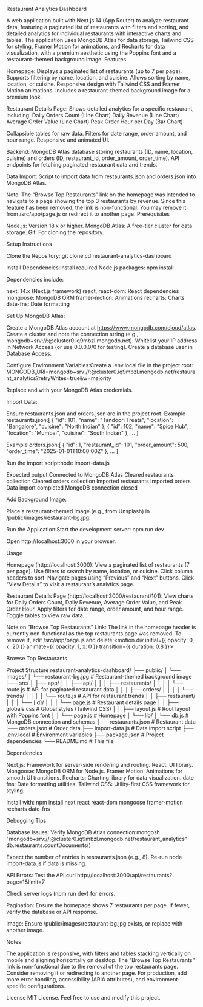 Restaurant Analytics Dashboard


A web application built with Next.js 14 (App Router) to analyze restaurant data, featuring a paginated list of restaurants with filters and sorting, and detailed analytics for individual restaurants with interactive charts and tables. The application uses MongoDB Atlas for data storage, Tailwind CSS for styling, Framer Motion for animations, and Recharts for data visualization, with a premium aesthetic using the Poppins font and a restaurant-themed background image.
Features

Homepage:
Displays a paginated list of restaurants (up to 7 per page).
Supports filtering by name, location, and cuisine.
Allows sorting by name, location, or cuisine.
Responsive design with Tailwind CSS and Framer Motion animations.
Includes a restaurant-themed background image for a premium look.


Restaurant Details Page:
Shows detailed analytics for a specific restaurant, including:
Daily Orders Count (Line Chart)
Daily Revenue (Line Chart)
Average Order Value (Line Chart)
Peak Order Hour per Day (Bar Chart)


Collapsible tables for raw data.
Filters for date range, order amount, and hour range.
Responsive and animated UI.


Backend:
MongoDB Atlas database storing restaurants (ID, name, location, cuisine) and orders (ID, restaurant_id, order_amount, order_time).
API endpoints for fetching paginated restaurant data and trends.


Data Import:
Script to import data from restaurants.json and orders.json into MongoDB Atlas.



Note: The “Browse Top Restaurants” link on the homepage was intended to navigate to a page showing the top 3 restaurants by revenue. Since this feature has been removed, the link is non-functional. You may remove it from /src/app/page.js or redirect it to another page.
Prerequisites

Node.js: Version 18.x or higher.
MongoDB Atlas: A free-tier cluster for data storage.
Git: For cloning the repository.

Setup Instructions

Clone the Repository:
git clone <repository-url>
cd restaurant-analytics-dashboard


Install Dependencies:Install required Node.js packages:
npm install

Dependencies include:

next: 14.x (Next.js framework)
react, react-dom: React dependencies
mongoose: MongoDB ORM
framer-motion: Animations
recharts: Charts
date-fns: Date formatting


Set Up MongoDB Atlas:

Create a MongoDB Atlas account at https://www.mongodb.com/cloud/atlas.
Create a cluster and note the connection string (e.g., mongodb+srv://<username>:<password>@cluster0.iq9mbzl.mongodb.net).
Whitelist your IP address in Network Access (or use 0.0.0.0/0 for testing).
Create a database user in Database Access.


Configure Environment Variables:Create a .env.local file in the project root:
MONGODB_URI=mongodb+srv://<username>:<password>@cluster0.iq9mbzl.mongodb.net/restaurant_analytics?retryWrites=true&w=majority

Replace <username> and <password> with your MongoDB Atlas credentials.

Import Data:

Ensure restaurants.json and orders.json are in the project root. Example restaurants.json:[
  { "id": 101, "name": "Tandoori Treats", "location": "Bangalore", "cuisine": "North Indian" },
  { "id": 102, "name": "Spice Hub", "location": "Mumbai", "cuisine": "South Indian" },
  ...
]

Example orders.json:[
  { "id": 1, "restaurant_id": 101, "order_amount": 500, "order_time": "2025-01-01T10:00:00Z" },
  ...
]


Run the import script:node import-data.js

Expected output:Connected to MongoDB Atlas
Cleared restaurants collection
Cleared orders collection
Imported restaurants
Imported orders
Data import completed
MongoDB connection closed




Add Background Image:

Place a restaurant-themed image (e.g., from Unsplash) in /public/images/restaurant-bg.jpg.


Run the Application:Start the development server:
npm run dev

Open http://localhost:3000 in your browser.


Usage

Homepage (http://localhost:3000):
View a paginated list of restaurants (7 per page).
Use filters to search by name, location, or cuisine.
Click column headers to sort.
Navigate pages using “Previous” and “Next” buttons.
Click “View Details” to visit a restaurant’s analytics page.


Restaurant Details Page (http://localhost:3000/restaurant/101):
View charts for Daily Orders Count, Daily Revenue, Average Order Value, and Peak Order Hour.
Apply filters for date range, order amount, and hour range.
Toggle tables to view raw data.


Note on “Browse Top Restaurants” Link:
The link in the homepage header is currently non-functional as the top restaurants page was removed. To remove it, edit /src/app/page.js and delete:<motion.div initial={{ opacity: 0, x: 20 }} animate={{ opacity: 1, x: 0 }} transition={{ duration: 0.8 }}>
  <Link href="/restaurant" className="text-white bg-blue-600 px-4 py-2 rounded-lg hover:bg-blue-700 transition text-sm md:text-base">
    Browse Top Restaurants
  </Link>
</motion.div>





Project Structure
restaurant-analytics-dashboard/
├── public/
│   └── images/
│       └── restaurant-bg.jpg        # Restaurant-themed background image
├── src/
│   ├── app/
│   │   ├── api/
│   │   │   ├── restaurants/
│   │   │   │   └── route.js         # API for paginated restaurant data
│   │   │   ├── orders/
│   │   │   │   └── trends/
│   │   │   │       └── route.js     # API for restaurant trends
│   │   ├── restaurant/
│   │   │   └── [id]/
│   │   │       └── page.js          # Restaurant details page
│   │   ├── globals.css              # Global styles (Tailwind CSS)
│   │   ├── layout.js                # Root layout with Poppins font
│   │   └── page.js                  # Homepage
│   └── lib/
│       └── db.js                    # MongoDB connection and schemas
├── restaurants.json                  # Restaurant data
├── orders.json                      # Order data
├── import-data.js                   # Data import script
├── .env.local                       # Environment variables
├── package.json                     # Project dependencies
└── README.md                        # This file

Dependencies

Next.js: Framework for server-side rendering and routing.
React: UI library.
Mongoose: MongoDB ORM for Node.js.
Framer Motion: Animations for smooth UI transitions.
Recharts: Charting library for data visualization.
date-fns: Date formatting utilities.
Tailwind CSS: Utility-first CSS framework for styling.

Install with:
npm install next react react-dom mongoose framer-motion recharts date-fns

Debugging Tips

Database Issues:
Verify MongoDB Atlas connection:mongosh "mongodb+srv://<username>:<password>@cluster0.iq9mbzl.mongodb.net/restaurant_analytics"
db.restaurants.countDocuments()

Expect the number of entries in restaurants.json (e.g., 8).
Re-run node import-data.js if data is missing.


API Errors:
Test the API:curl http://localhost:3000/api/restaurants?page=1&limit=7


Check server logs (npm run dev) for errors.


Pagination:
Ensure the homepage shows 7 restaurants per page. If fewer, verify the database or API response.


Image:
Ensure /public/images/restaurant-bg.jpg exists, or replace with another image.



Notes

The application is responsive, with filters and tables stacking vertically on mobile and aligning horizontally on desktop.
The “Browse Top Restaurants” link is non-functional due to the removal of the top restaurants page. Consider removing it or redirecting to another page.
For production, add more error handling, accessibility (ARIA attributes), and environment-specific configurations.

License
MIT License. Feel free to use and modify this project.
